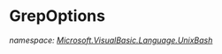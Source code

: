 ﻿
# GrepOptions
_namespace: [Microsoft.VisualBasic.Language.UnixBash](N-Microsoft.VisualBasic.Language.UnixBash.md)_






